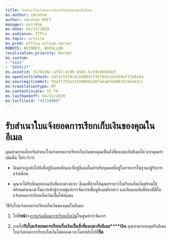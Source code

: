 ```yaml
---
title: รับสําเนาใบแจ้งยอดการเรียกเก็บเงินของคุณในอีเมล
ms.author: cmcatee
author: cmcatee-MSFT
manager: mnirkhe
ms.date: 04/21/2020
ms.audience: ITPro
ms.topic: article
ms.prod: office-online-server
ROBOTS: NOINDEX, NOFOLLOW
localization_priority: Normal
ms.custom:
- "1643"
- "9000137"
ms.assetid: fe76166c-afd2-4c99-b565-bc93ed6b84e3
ms.openlocfilehash: 2af1c5374c0cb08891f42f83e2a5e54ef17e914a
ms.sourcegitcommit: 55eff703a17e500681d8fa6a87eb067019ade3cc
ms.translationtype: MT
ms.contentlocale: th-TH
ms.lasthandoff: 04/22/2020
ms.locfileid: "43724969"
---
```

# <a name="receive-copy-of-your-billing-statement-in-email"></a>รับสําเนาใบแจ้งยอดการเรียกเก็บเงินของคุณในอีเมล

คุณสามารถเลือกรับสําเนาใบแจ้งยอดการเรียกเก็บเงินของคุณเป็นสิ่งที่แนบมากับอีเมลได้ หากคุณทําเช่นนั้น ให้ระวังว่า
  
- อีเมลจะถูกส่งไปยังที่อยู่อีเมลหลักและที่อยู่อีเมลอื่นสําหรับบุคคลที่อยู่ในรายการในฐานะผู้รับการแจ้งเตือน

- คุณจะได้รับอีเมลสองฉบับที่แยกต่างหาก: อีเมลที่ช่วยให้คุณทราบว่าใบเรียกเก็บเงินพร้อมใช้ พร้อมคําแนะนําในการเข้าสู่ระบบศูนย์การจัดการเพื่อดูอีเมลดังกล่าว และอีเมลฉบับที่สองที่มีใบแจ้งยอดการเรียกเก็บเงินเป็นไฟล์แนบ

วิธีรับใบแจ้งยอดการเรียกเก็บเงินของคุณในอีเมล:
  
1. ไปที่**หน้า**\>[การแจ้งเตือนการเรียกเก็บเงิน](https://go.microsoft.com/fwlink/p/?linkid=853212)ในศูนย์การจัดการ

2. ภายใต้**รับใบแจ้งยอดการเรียกเก็บเงินเป็นสิ่งที่แนบมากับอีเมล****On** คุณสามารถหยุดรับอีเมลใบแจ้งยอดการเรียกเก็บเงินได้ตลอดเวลาโดยสลับไปที่**ปิด**